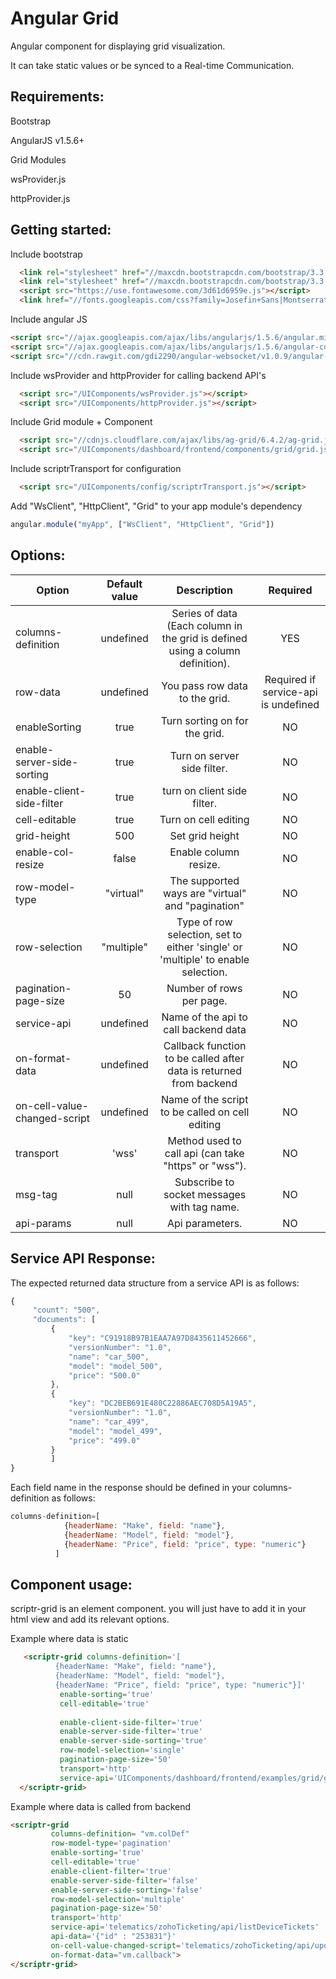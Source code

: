 # Angular Grid 
 
  Angular component for displaying grid visualization.
  
  It can take static values or be synced to a Real-time Communication. 

## Requirements:

  Bootstrap
  
  AngularJS v1.5.6+
  
  Grid Modules
  
  wsProvider.js
  
  httpProvider.js
  
## Getting started:

  Include bootstrap
   
  ```html
    <link rel="stylesheet" href="//maxcdn.bootstrapcdn.com/bootstrap/3.3.7/css/bootstrap.min.css" integrity="sha384-BVYiiSIFeK1dGmJRAkycuHAHRg32OmUcww7on3RYdg4Va+PmSTsz/K68vbdEjh4u" crossorigin="anonymous">
    <link rel="stylesheet" href="//maxcdn.bootstrapcdn.com/bootstrap/3.3.7/css/bootstrap-theme.min.css" integrity="sha384-rHyoN1iRsVXV4nD0JutlnGaslCJuC7uwjduW9SVrLvRYooPp2bWYgmgJQIXwl/Sp" crossorigin="anonymous">
    <script src="https://use.fontawesome.com/3d61d6959e.js"></script>
    <link href="//fonts.googleapis.com/css?family=Josefin+Sans|Montserrat" rel="stylesheet">
  ```

  Include angular JS
  
  ```html
  <script src="//ajax.googleapis.com/ajax/libs/angularjs/1.5.6/angular.min.js"></script>
  <script src="//ajax.googleapis.com/ajax/libs/angularjs/1.5.6/angular-cookies.js"></script>
  <script src="//cdn.rawgit.com/gdi2290/angular-websocket/v1.0.9/angular-websocket.min.js"></script>
  ```
  
  Include wsProvider and httpProvider for calling backend API's
  
  ```html
    <script src="/UIComponents/wsProvider.js"></script>
    <script src="/UIComponents/httpProvider.js"></script>
  ```

  Include Grid module + Component
   
  ```html
    <script src="//cdnjs.cloudflare.com/ajax/libs/ag-grid/6.4.2/ag-grid.js?ignore=notused36"></script>
    <script src="/UIComponents/dashboard/frontend/components/grid/grid.js"></script>
  ```

  Include scriptrTransport for configuration
  
  ```html
    <script src="/UIComponents/config/scriptrTransport.js"></script>
  ```
  
  Add "WsClient", "HttpClient", "Grid" to your app module's dependency
  
  ```javascript
  angular.module("myApp", ["WsClient", "HttpClient", "Grid"])
  ```
  
## Options:

| Option        | Default value   | Description   |   Required
| ------------- |:-------------:|:-------------:|:-------------:|
  columns-definition       | undefined  | 	Series of data (Each column in the grid is defined using a column definition). | YES
  row-data         | undefined     | You pass row data to the grid. | Required if service-api is undefined
  enableSorting     | true	 |Turn sorting on for the grid. | NO
  enable-server-side-sorting  | true | Turn on server side filter. | NO
  enable-client-side-filter     | true	 | turn on client side filter. | NO
  cell-editable | true | Turn on cell editing | NO
  grid-height | 500 | Set grid height | NO
  enable-col-resize       | false    | Enable column resize. | NO
  row-model-type       | "virtual"   | 	The supported ways are "virtual" and "pagination"	| NO
  row-selection       | "multiple"    | 	Type of row selection, set to either 'single' or 'multiple' to enable selection.	| NO
  pagination-page-size       | 50    | 	Number of rows per page.	| NO
  service-api       | undefined | Name of the api to call backend data | NO
  on-format-data | undefined | Callback function to be called after data is returned from backend | NO
  on-cell-value-changed-script | undefined | Name of the script to be called on cell editing | NO
  transport |  'wss'     | 	Method used to call api (can take "https" or "wss").	 | NO
  msg-tag   | null      | 	Subscribe to socket messages with tag name.		 | NO    
  api-params  | null      | 	Api parameters.  					| NO
  
  
## Service API Response:
 
 The expected returned data structure from a service API is as follows:
   ```javascript
  {
		"count": "500",
		"documents": [
			{
				"key": "C91918B97B1EAA7A97D8435611452666",
				"versionNumber": "1.0",
				"name": "car_500",
				"model": "model_500",
				"price": "500.0"
			},
			{
				"key": "DC2BEB691E480C22886AEC708D5A19A5",
				"versionNumber": "1.0",
				"name": "car_499",
				"model": "model_499",
				"price": "499.0"
			}
			]
}
  ```
 Each field name in the response should be defined in your columns-definition as follows:
 
 ```javascript
 columns-definition=[
		     {headerName: "Make", field: "name"},
		     {headerName: "Model", field: "model"},
		     {headerName: "Price", field: "price", type: "numeric"}
	  	   ]
```
 
## Component usage:

scriptr-grid is an element component. you will just have to add it in your html view and add its relevant options.

Example where data is static

```html
   <scriptr-grid columns-definition='[
          {headerName: "Make", field: "name"},
          {headerName: "Model", field: "model"},
          {headerName: "Price", field: "price", type: "numeric"}]' 
           enable-sorting='true'
           cell-editable='true'
           
           enable-client-side-filter='true'
           enable-server-side-filter='true' 
           enable-server-side-sorting='true'
           row-model-selection='single'
           pagination-page-size='50'
           transport='http' 
           service-api='UIComponents/dashboard/frontend/examples/grid/getCarsInfo'>
  </scriptr-grid>
  ```
  
  Example where data is called from backend
  
  ```html
  <scriptr-grid
           columns-definition= "vm.colDef" 
           row-model-type='pagination'
           enable-sorting='true'
           cell-editable='true'
           enable-client-filter='true'
           enable-server-side-filter='false' 
           enable-server-side-sorting='false'
           row-model-selection='multiple'
           pagination-page-size='50'
           transport='http' 
           service-api='telematics/zohoTicketing/api/listDeviceTickets'
           api-data='{"id" : "253831"}'
           on-cell-value-changed-script='telematics/zohoTicketing/api/updateTicketStatus'
           on-format-data="vm.callback">
  </scriptr-grid>
  ```
